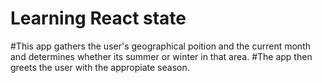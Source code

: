 # Learning React state
#This app gathers the user's geographical poition and the current month and determines whether its summer or winter in that area. 
#The app then greets the user with the appropiate season.

